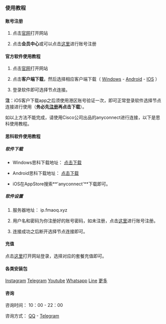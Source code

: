 ### 使用教程

#### 账号注册

1. 点击[官网](https://bugu6666.ml)打开网站

2. 点击**会员中心**或可以点击[这里](https://swo6p9.wodejsq.com/reg)进行账号注册

#### 官方软件使用教程

1. 点击[官网](https://bugu6666.ml)打开网站

2. 点击**客户端下载**，然后选择相应客户端下载（ [Windows](https://d.xiazai123.xyz/bugu998.exe) - [Android](https://d.xiazai123.xyz/bugu998.apk) - [IOS](https://ios.yunjiasu.info/new.html) ）

3. 登录软件即可选择节点连接。

**注**：iOS客户下载app之后须使用港区账号验证一次，即可正常登录软件选择节点连接进行使用（**务必先[注册](https://swo6p9.wodejsq.com/reg)再点击下载**）。

如以上方法不能完成，请使用Cisco公司出品的anyconnect进行连接，以下是思科使用教程。


#### 思科软件使用教程

##### 软件下载

- Windows思科下载地址： [点击下载](https://www.catpaw-2012.com/download/anyconnect/anyconnect-win-4.7.04056.msi)

- Android思科下载地址： [点击下载](https://www.lanzous.com/i4iz8rc)

- iOS在AppStore搜索**'anyconnect'**下载即可。

##### 软件设置

1. 服务器地址： ip.fmaoq.xyz

2. 用户名和密码为你注册好的账号密码，如未注册，点击[这里](https://swo6p9.wodejsq.com/reg)进行账号注册。

3. 连接成功之后断开选择节点连接即可。

#### 充值

点击[这里](https://swo6p9.wodejsq.com/login)打开网站登录，选择对应的套餐充值即可。

#### 各类安装包

[Instagram](https://www.lanzous.com/i4h3xqd) 
[Telegram](https://www.lanzous.com/i4h40vg) 
[Youtube](https://www.lanzous.com/i4h52ib) 
[Whatsapp](https://www.lanzous.com/i4h510h) 
[Line](https://www.lanzous.com/i4h3yud) 
[更多](https://www.lanzous.com/b768928)

#### 咨询

咨询时间： 10：00 - 22：00

咨询方式： [QQ](https://duan.cf/qq) - [Telegram](https://t.me/buguacc)

